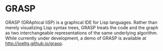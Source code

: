 GRASP
================

GRASP (GRAphical liSP) is a graphical IDE for Lisp languages. Rather than merely visualizing Lisp syntax trees, GRASP treats the code and the graph as two interchangeable representations of the same underlying algorithm. While currently under development, a demo of GRASP is available at http://joeltg.github.io/grasp.
